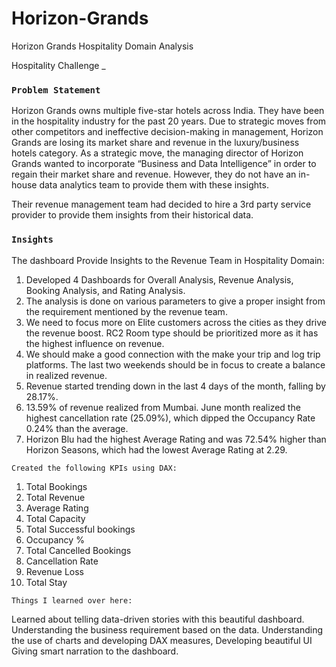 # Horizon-Grands
Horizon Grands Hospitality Domain Analysis

Hospitality Challenge
_

### <code>Problem Statement</code>
Horizon Grands owns multiple five-star hotels across India. They have been in the hospitality industry for the past 20 years. Due to strategic moves from other competitors and ineffective decision-making in management, Horizon Grands are losing its market share and revenue in the luxury/business hotels category. As a strategic move, the managing director of Horizon Grands wanted to incorporate “Business and Data Intelligence” in order to regain their market share and revenue. However, they do not have an in-house data analytics team to provide them with these insights.

Their revenue management team had decided to hire a 3rd party service provider to provide them insights from their historical data.

### <code>Insights</code>
The dashboard Provide Insights to the Revenue Team in Hospitality Domain:

1. Developed 4 Dashboards for Overall Analysis, Revenue Analysis, Booking Analysis, and Rating Analysis.
2. The analysis is done on various parameters to give a proper insight from the requirement mentioned by the revenue team.
3. We need to focus more on Elite customers across the cities as they drive the revenue boost. RC2 Room type should be prioritized more as it has the highest influence on revenue.
4. We should make a good connection with the make your trip and log trip platforms. The last two weekends should be in focus to create a balance in realized revenue.
5. Revenue started trending down in the last 4 days of the month, falling by 28.17%.
6. 13.59% of revenue realized from Mumbai. June month realized the highest cancellation rate (25.09%), which dipped the Occupancy Rate 0.24% than the average.
7. Horizon Blu had the highest Average Rating and was 72.54% higher than Horizon Seasons, which had the lowest Average Rating at 2.29.

   
<code>Created the following KPIs using DAX:</code>

1. Total Bookings
2. Total Revenue
3. Average Rating
4. Total Capacity
5. Total Successful bookings
6. Occupancy %
7. Total Cancelled Bookings
8. Cancellation Rate
9. Revenue Loss
10. Total Stay

    
<code>Things I learned over here:</code>

Learned about telling data-driven stories with this beautiful dashboard.
Understanding the business requirement based on the data.
Understanding the use of charts and developing DAX measures,
Developing beautiful UI
Giving smart narration to the dashboard.
